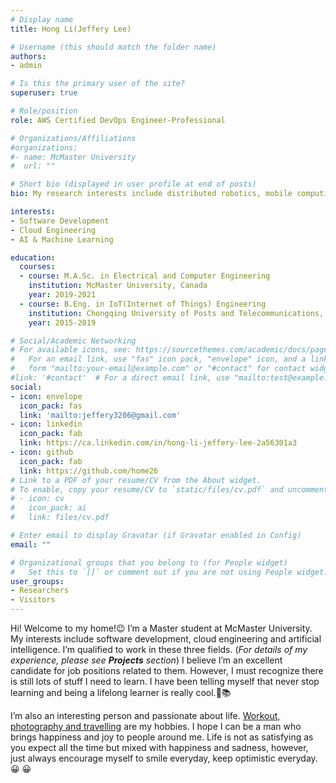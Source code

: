 ```yaml
---
# Display name
title: Hong Li(Jeffery Lee)

# Username (this should match the folder name)
authors:
- admin

# Is this the primary user of the site?
superuser: true

# Role/position
role: AWS Certified DevOps Engineer-Professional

# Organizations/Affiliations
#organizations:
#- name: McMaster University
#  url: ""

# Short bio (displayed in user profile at end of posts)
bio: My research interests include distributed robotics, mobile computing and programmable matter.

interests:
- Software Development
- Cloud Engineering
- AI & Machine Learning

education:
  courses:
  - course: M.A.Sc. in Electrical and Computer Engineering
    institution: McMaster University, Canada
    year: 2019-2021
  - course: B.Eng. in IoT(Internet of Things) Engineering
    institution: Chongqing University of Posts and Telecommunications, China
    year: 2015-2019

# Social/Academic Networking
# For available icons, see: https://sourcethemes.com/academic/docs/page-builder/#icons
#   For an email link, use "fas" icon pack, "envelope" icon, and a link in the
#   form "mailto:your-email@example.com" or "#contact" for contact widget.
#link: '#contact'  # For a direct email link, use "mailto:test@example.org".
social:
- icon: envelope
  icon_pack: fas
  link: 'mailto:jeffery3206@gmail.com'
- icon: linkedin
  icon_pack: fab
  link: https://ca.linkedin.com/in/hong-li-jeffery-lee-2a56301a3
- icon: github
  icon_pack: fab
  link: https://github.com/home26
# Link to a PDF of your resume/CV from the About widget.
# To enable, copy your resume/CV to `static/files/cv.pdf` and uncomment the lines below.
# - icon: cv
#   icon_pack: ai
#   link: files/cv.pdf

# Enter email to display Gravatar (if Gravatar enabled in Config)
email: ""

# Organizational groups that you belong to (for People widget)
#   Set this to `[]` or comment out if you are not using People widget.
user_groups:
- Researchers
- Visitors
---
```


Hi! Welcome to my home!:wink: I’m a Master student at McMaster University. My interests include software development, cloud engineering and artificial intelligence. I’m qualified to work in these three fields. (_For details of my experience, please see **Projects** section_)  I believe I’m an excellent candidate for job positions related to them. However, I must recognize there is still lots of stuff I need to learn. I have been telling myself that never stop learning and being a lifelong learner is really cool.:open_book::books:

I’m also an interesting person and passionate about life. [Workout, photography and travelling](https://excellenthong.ca/project/internal-project/) are my hobbies. I hope I can be a man who brings happiness and joy to people around me. Life is not as satisfying as you expect all the time but mixed with happiness and sadness, however, just always encourage myself to smile everyday, keep optimistic everyday.:grinning: :grinning: 
